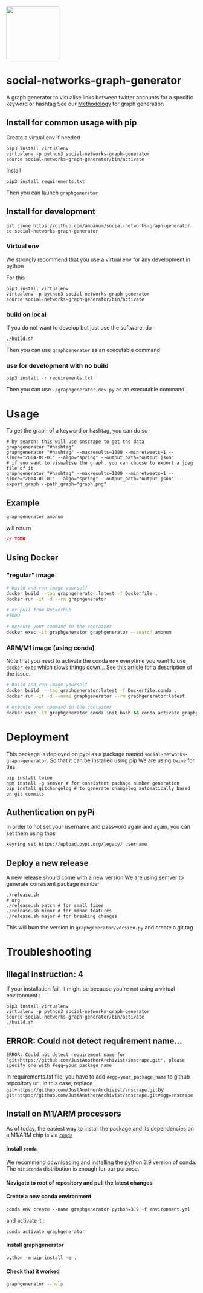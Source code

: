 <img src="https://disinfo.quaidorsay.fr/assets/img/logo.png" width="140">

# social-networks-graph-generator

A graph generator to visualise links between twitter accounts for a specific keyword or hashtag
See our [Methodology](./explanation.md) for graph generation

## Install for common usage with pip

Create a virtual env if needed

```
pip3 install virtualenv
virtualenv -p python3 social-networks-graph-generator
source social-networks-graph-generator/bin/activate
```

Install

```
pip3 install requirements.txt
```

Then you can launch `graphgenerator`

## Install for development

```
git clone https://github.com/ambanum/social-networks-graph-generator
cd social-networks-graph-generator
```

### Virtual env

We strongly recommend that you use a virtual env for any development in python

For this

```
pip3 install virtualenv
virtualenv -p python3 social-networks-graph-generator
source social-networks-graph-generator/bin/activate
```

### build on local

If you do not want to develop but just use the software, do

```
./build.sh
```

Then you can use `graphgenerator` as an executable command

### use for development with no build

```
pip3 install -r requirements.txt
```

Then you can use `./graphgenerator-dev.py` as an executable command

# Usage

To get the graph of a keyword or hashtag, you can do so

```
# by search: this will use snscrape to get the data
graphgenerator "#hashtag"
graphgenerator "#hashtag" --maxresults=1000 --minretweets=1 --since="2004-01-01" --algo="spring" --output_path="output.json" 
# if you want to visualise the graph, you can choose to export a jpeg file of it 
graphgenerator "#hashtag" --maxresults=1000 --minretweets=1 --since="2004-01-01" --algo="spring" --output_path="output.json" --export_graph --path_graph="graph.png"
```

## Example

```
graphgenerator ambnum
```

will return

```json
// TODO
```

## Using Docker

### "regular" image

```sh
# build and run image yourself
docker build --tag graphgenerator:latest -f Dockerfile .
docker run -it -d --rm graphgenerator

# or pull from Dockerhub
#TODO

# execute your command in the container
docker exec -it graphgenerator graphgenerator --search ambnum
```

### ARM/M1 image (using conda)

Note that you need to activate the conda env everytime you want to use `docker exec` which slows things down... See [this article](https://pythonspeed.com/articles/activate-conda-dockerfile) for a description of the issue.

```sh
# build and run image yourself
docker build  --tag graphgenerator:latest -f Dockerfile.conda .
docker run -it -d --name graphgenerator --rm graphgenerator:latest

# execute your command in the container
docker exec -it graphgenerator conda init bash && conda activate graphgenerator && graphgenerator --search ambnum
```

# Deployment

This package is deployed on pypi as a package named `social-networks-graph-generator`. So that it can be installed using pip
We are using `twine` for this

```
pip install twine
npm install -g semver # for consistent package number generation
pip install gitchangelog # to generate changelog automatically based on git commits
```

## Authentication on pyPi

In order to not set your username and password again and again, you can set them using thos

```
keyring set https://upload.pypi.org/legacy/ username
```

## Deploy a new release

A new release should come with a new version
We are using semver to generate consistent package number

```
./release.sh
# org
./release.sh patch # for small fixes
./release.sh minor # for minor features
./release.sh major # for breaking changes
```

This will bum the version in `graphgenerator/version.py` and create a git tag

# Troubleshooting

## Illegal instruction: 4

If your installation fail, it might be because you're not using a virtual environment :

```
pip3 install virtualenv
virtualenv -p python3 social-networks-graph-generator
source social-networks-graph-generator/bin/activate
./build.sh
```

## ERROR: Could not detect requirement name...

```
ERROR: Could not detect requirement name for 'git+https://github.com/JustAnotherArchivist/snscrape.git', please specify one with #egg=your_package_name
```

In requirements.txt file, you have to add `#egg=your_package_name` to github repository url.
In this case, replace `git+https://github.com/JustAnotherArchivist/snscrape.git`by `git+https://github.com/JustAnotherArchivist/snscrape.git#egg=snscrape`

## Install on M1/ARM processors

As of today, the easiest way to install the package and its dependencies on a M1/ARM chip is via [`conda`](https://conda.io/)

#### Install `conda`

We recommend [downloading and installing](https://docs.conda.io/en/latest/miniconda.html#installing) the python 3.9 version of conda. The `miniconda` distribution is enough for our purpose.

#### Navigate to root of repository and pull the latest changes

#### Create a new conda environment

`conda env create --name graphgenerator python=3.9 -f environment.yml`

and activate it :

`conda activate graphgenerator`

#### Install graphgenerator

`python -m pip install -e .`

#### Check that it worked

```sh
graphgenerator --help
```
